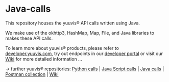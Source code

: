 # Java-calls
This repository houses the yuuvis® API calls written using Java.

We make use of the okhttp3, HashMap, Map, File, and Java libraries to makes these API calls.

To learn more about yuuvis® products, please refer to [developer.yuuvis.com](https://developer.yuuvis.com/), try out endpoints in our [developer portal](https://developer.yuuvis.com/Apis) or visit our [Wiki](https://github.com/yuuvis/Documentation/wiki) for more detailed information ...

&rarr; further yuuvis® repositories:
[Python calls](https://github.com/yuuvis/Python-calls) | [Java Script calls](https://github.com/yuuvis/JavaScript-calls) | [Java calls](https://github.com/yuuvis/Java-calls) | [Postman collection](https://github.com/yuuvis/Postman) | [Wiki](https://github.com/yuuvis/documentation)
